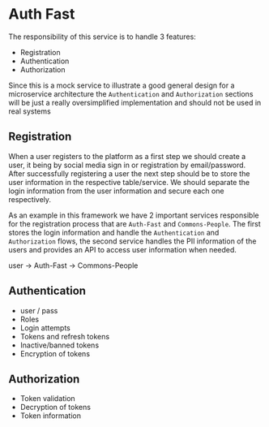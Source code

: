 # Auth Fast
The responsibility of this service is to handle 3 features:

- Registration
- Authentication
- Authorization

Since this is a mock service to illustrate a good general design for a microservice architecture the `Authentication` 
and `Authorization` sections will be just a really oversimplified implementation and should not be used in real systems

## Registration

When a user registers to the platform as a first step we should create a user, it being by social media sign in or 
registration by email/password. After successfully registering a user the next step should be to store the user 
information in the respective table/service. We should separate the login information from the user information and 
secure each one respectively.

As an example in this framework we have 2 important services responsible for the registration process that are 
`Auth-Fast` and `Commons-People`. The first stores the login information and handle the `Authentication` and 
`Authorization` flows, the second service handles the PII information of the users and provides an API to access user 
information when needed.

user -> Auth-Fast -> Commons-People

## Authentication

- user / pass 
- Roles
- Login attempts
- Tokens and refresh tokens
- Inactive/banned tokens
- Encryption of tokens

## Authorization

- Token validation
- Decryption of tokens
- Token information